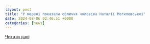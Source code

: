 ```yaml
---
layout: post
title: "У мережі показали обличчя чоловіка Наталії Могилевської"
date: 2024-08-06 02:46:51 +0000
categories: [news]
---
```


[Читати далі](https://gazeta.ua/articles/celebrities/_u-merezhi-pokazali-oblichchya-cholovika-nataliyi-mogilevskoyi/1189559)
